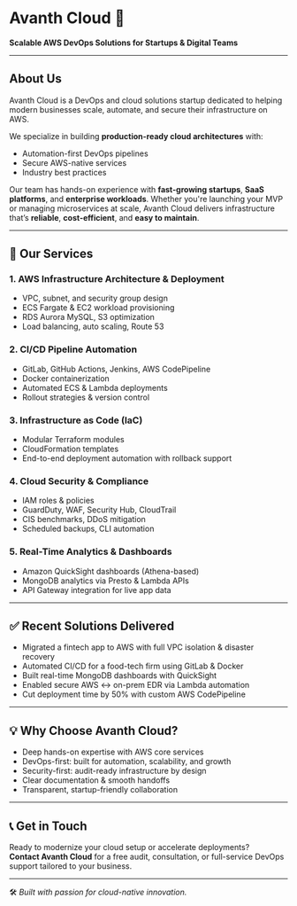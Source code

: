 # Avanth Cloud 🚀  
**Scalable AWS DevOps Solutions for Startups & Digital Teams**

---

## About Us  
Avanth Cloud is a DevOps and cloud solutions startup dedicated to helping modern businesses scale, automate, and secure their infrastructure on AWS.

We specialize in building **production-ready cloud architectures** with:
- Automation-first DevOps pipelines  
- Secure AWS-native services  
- Industry best practices  

Our team has hands-on experience with **fast-growing startups**, **SaaS platforms**, and **enterprise workloads**. Whether you're launching your MVP or managing microservices at scale, Avanth Cloud delivers infrastructure that’s **reliable**, **cost-efficient**, and **easy to maintain**.

---

## 🚧 Our Services

### 1. AWS Infrastructure Architecture & Deployment
- VPC, subnet, and security group design  
- ECS Fargate & EC2 workload provisioning  
- RDS Aurora MySQL, S3 optimization  
- Load balancing, auto scaling, Route 53  

### 2. CI/CD Pipeline Automation
- GitLab, GitHub Actions, Jenkins, AWS CodePipeline  
- Docker containerization  
- Automated ECS & Lambda deployments  
- Rollout strategies & version control  

### 3. Infrastructure as Code (IaC)
- Modular Terraform modules  
- CloudFormation templates  
- End-to-end deployment automation with rollback support  

### 4. Cloud Security & Compliance
- IAM roles & policies  
- GuardDuty, WAF, Security Hub, CloudTrail  
- CIS benchmarks, DDoS mitigation  
- Scheduled backups, CLI automation  

### 5. Real-Time Analytics & Dashboards
- Amazon QuickSight dashboards (Athena-based)  
- MongoDB analytics via Presto & Lambda APIs  
- API Gateway integration for live app data  

---

## ✅ Recent Solutions Delivered
- Migrated a fintech app to AWS with full VPC isolation & disaster recovery  
- Automated CI/CD for a food-tech firm using GitLab & Docker  
- Built real-time MongoDB dashboards with QuickSight  
- Enabled secure AWS ↔ on-prem EDR via Lambda automation  
- Cut deployment time by 50% with custom AWS CodePipeline  

---

## 💡 Why Choose Avanth Cloud?
- Deep hands-on expertise with AWS core services  
- DevOps-first: built for automation, scalability, and growth  
- Security-first: audit-ready infrastructure by design  
- Clear documentation & smooth handoffs  
- Transparent, startup-friendly collaboration  

---

## 📞 Get in Touch  
Ready to modernize your cloud setup or accelerate deployments?  
**Contact Avanth Cloud** for a free audit, consultation, or full-service DevOps support tailored to your business.

---
🛠️ _Built with passion for cloud-native innovation._
